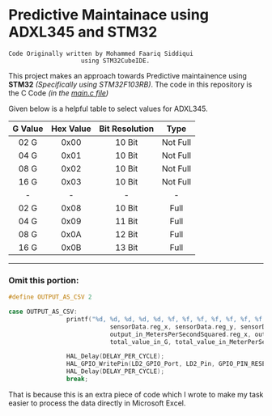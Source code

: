 # Predictive Maintainace  using ADXL345 and STM32

>
    Code Originally written by Mohammed Faariq Siddiqui
                        using STM32CubeIDE.
>

This project makes an approach towards Predictive maintainence using **STM32**  _(Specifically using STM32F103RB)_. The code in this repository is the C Code _(in the [main.c file](https://github.com/Faariq-Siddiqui/ADXL345_Internship_Project/blob/main/STM32%20ADXL345/main.c#L34))_  

Given below is a helpful table to select values for ADXL345.

| G Value | Hex Value |  Bit Resolution |   Type    |
|:-------:|:---------:|:---------------:|:---------:|
| 02 G    |   0x00    | 10 Bit          | Not Full  |
| 04 G    |   0x01    | 10 Bit          | Not Full  |
| 08 G    |   0x02    | 10 Bit          | Not Full  |
| 16 G    |   0x03    | 10 Bit          | Not Full  |
|    -    |    -      |   -             |    -      |
| 02 G    |   0x08    | 10 Bit          |  Full     |
| 04 G    |   0x09    | 11 Bit          |  Full     |
| 08 G    |   0x0A    | 12 Bit          |  Full     |
| 16 G    |   0x0B    | 13 Bit          |  Full     |

---
### Omit this portion:

```C
#define OUTPUT_AS_CSV 2
```

```C
case OUTPUT_AS_CSV:
  				printf("%d, %d, %d, %d, %d, %f, %f, %f, %f, %f, %f, %f, %f\r\n", numberOfReadings, timeInMilliSeconds,
  				            sensorData.reg_x, sensorData.reg_y, sensorData.reg_z, output_in_G.reg_x, output_in_G.reg_y,output_in_G.reg_z,
  				            output_in_MetersPerSecondSquared.reg_x, output_in_MetersPerSecondSquared.reg_y, output_in_MetersPerSecondSquared.reg_z,
  				            total_value_in_G, total_value_in_MeterPerSecondSquare);

  				HAL_Delay(DELAY_PER_CYCLE);
  				HAL_GPIO_WritePin(LD2_GPIO_Port, LD2_Pin, GPIO_PIN_RESET);
  				HAL_Delay(DELAY_PER_CYCLE);
  				break;
```

That is because this is an extra piece of code which I wrote to make my task easier to process the data directly in Microsoft Excel. 
